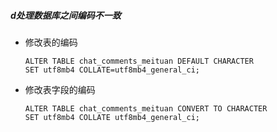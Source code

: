 ##### d处理数据库之间编码不一致

+ 修改表的编码
     ```
  ALTER TABLE chat_comments_meituan DEFAULT CHARACTER 
  SET utf8mb4 COLLATE=utf8mb4_general_ci;
  ```
  
+ 修改表字段的编码
  ```
  ALTER TABLE chat_comments_meituan CONVERT TO CHARACTER
  SET utf8mb4 COLLATE utf8mb4_general_ci;
  ```